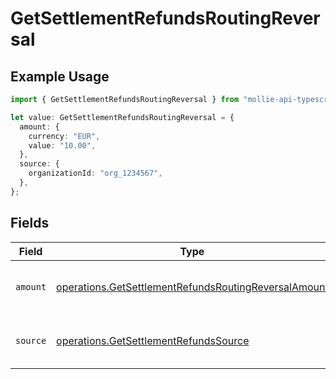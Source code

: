 # GetSettlementRefundsRoutingReversal

## Example Usage

```typescript
import { GetSettlementRefundsRoutingReversal } from "mollie-api-typescript/models/operations";

let value: GetSettlementRefundsRoutingReversal = {
  amount: {
    currency: "EUR",
    value: "10.00",
  },
  source: {
    organizationId: "org_1234567",
  },
};
```

## Fields

| Field                                                                                                                        | Type                                                                                                                         | Required                                                                                                                     | Description                                                                                                                  |
| ---------------------------------------------------------------------------------------------------------------------------- | ---------------------------------------------------------------------------------------------------------------------------- | ---------------------------------------------------------------------------------------------------------------------------- | ---------------------------------------------------------------------------------------------------------------------------- |
| `amount`                                                                                                                     | [operations.GetSettlementRefundsRoutingReversalAmount](../../models/operations/getsettlementrefundsroutingreversalamount.md) | :heavy_minus_sign:                                                                                                           | The amount that will be pulled back.                                                                                         |
| `source`                                                                                                                     | [operations.GetSettlementRefundsSource](../../models/operations/getsettlementrefundssource.md)                               | :heavy_minus_sign:                                                                                                           | Where the funds will be pulled back from.                                                                                    |